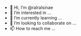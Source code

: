 - 👋 Hi, I’m @ralralsinae
- 👀 I’m interested in ...
- 🌱 I’m currently learning ...
- 💞️ I’m looking to collaborate on ...
- 📫 How to reach me ...

<!---
ralralsinae/ralralsinae is a ✨ special ✨ repository because its `README.md` (this file) appears on your GitHub profile.
You can click the Preview link to take a look at your changes.
--->
